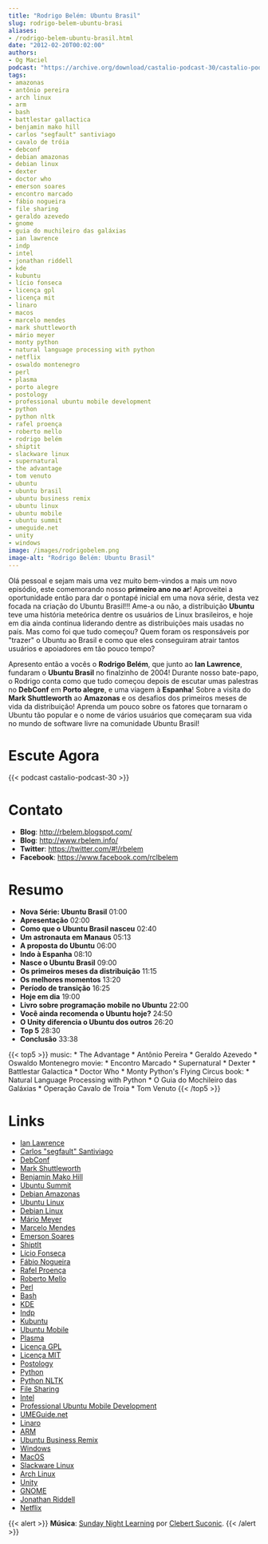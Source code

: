```yaml
---
title: "Rodrigo Belém: Ubuntu Brasil"
slug: rodrigo-belem-ubuntu-brasi
aliases:
- /rodrigo-belem-ubuntu-brasil.html
date: "2012-02-20T00:02:00"
authors:
- Og Maciel
podcast: "https://archive.org/download/castalio-podcast-30/castalio-podcast-30.mp3"
tags:
- amazonas
- antônio pereira
- arch linux
- arm
- bash
- battlestar gallactica
- benjamin mako hill
- carlos "segfault" santiviago
- cavalo de tróia
- debconf
- debian amazonas
- debian linux
- dexter
- doctor who
- emerson soares
- encontro marcado
- fábio nogueira
- file sharing
- geraldo azevedo
- gnome
- guia do muchileiro das galáxias
- ian lawrence
- indp
- intel
- jonathan riddell
- kde
- kubuntu
- lício fonseca
- licença gpl
- licença mit
- linaro
- macos
- marcelo mendes
- mark shuttleworth
- mário meyer
- monty python
- natural language processing with python
- netflix
- oswaldo montenegro
- perl
- plasma
- porto alegre
- postology
- professional ubuntu mobile development
- python
- python nltk
- rafel proença
- roberto mello
- rodrigo belém
- shiptit
- slackware linux
- supernatural
- the advantage
- tom venuto
- ubuntu
- ubuntu brasil
- ubuntu business remix
- ubuntu linux
- ubuntu mobile
- ubuntu summit
- umeguide.net
- unity
- windows
image: /images/rodrigobelem.png
image-alt: "Rodrigo Belém: Ubuntu Brasil"
---
```


Olá pessoal e sejam mais uma vez muito bem-vindos a mais um novo
episódio, este comemorando nosso **primeiro ano no ar**! Aproveitei a
oportunidade então para dar o pontapé inicial em uma nova série, desta
vez focada na criação do Ubuntu Brasil!!! Ame-a ou não, a distribuição
**Ubuntu** teve uma história meteórica dentre os usuários de Linux
brasileiros, e hoje em dia ainda continua liderando dentre as
distribuições mais usadas no país. Mas como foi que tudo começou? Quem
foram os responsáveis por \"trazer\" o Ubuntu ao Brasil e como que eles
conseguiram atrair tantos usuários e apoiadores em tão pouco tempo?

Apresento então a vocês o **Rodrigo Belém**, que junto ao **Ian
Lawrence**, fundaram o **Ubuntu Brasil** no finalzinho de 2004! Durante
nosso bate-papo, o Rodrigo conta como que tudo começou depois de escutar
umas palestras no **DebConf** em **Porto alegre**, e uma viagem à
**Espanha**! Sobre a visita do **Mark Shuttleworth** ao **Amazonas** e
os desafios dos primeiros meses de vida da distribuição! Aprenda um
pouco sobre os fatores que tornaram o Ubuntu tão popular e o nome de
vários usuários que começaram sua vida no mundo de software livre na
comunidade Ubuntu Brasil!

<div class="clearfix"></div>

# Escute Agora

{{< podcast castalio-podcast-30 >}}

# Contato

- **Blog**: <http://rbelem.blogspot.com/>
- **Blog**: <http://www.rbelem.info/>
- **Twitter**: <https://twitter.com/#!/rbelem>
- **Facebook**: <https://www.facebook.com/rclbelem>

# Resumo

- **Nova Série: Ubuntu Brasil** 01:00
- **Apresentação** 02:00
- **Como que o Ubuntu Brasil nasceu** 02:40
- **Um astronauta em Manaus** 05:13
- **A proposta do Ubuntu** 06:00
- **Indo à Espanha** 08:10
- **Nasce o Ubuntu Brasil** 09:00
- **Os primeiros meses da distribuição** 11:15
- **Os melhores momentos** 13:20
- **Período de transição** 16:25
- **Hoje em dia** 19:00
- **Livro sobre programação mobile no Ubuntu** 22:00
- **Você ainda recomenda o Ubuntu hoje?** 24:50
- **O Unity diferencia o Ubuntu dos outros** 26:20
- **Top 5** 28:30
- **Conclusão** 33:38

{{< top5 >}}
music:
    * The Advantage
    * Antônio Pereira
    * Geraldo Azevedo
    * Oswaldo Montenegro
movie:
    * Encontro Marcado
    * Supernatural
    * Dexter
    * Battlestar Galactica
    * Doctor Who
    * Monty Python\'s Flying Circus
book:
    * Natural Language Processing with Python
    * O Guia do Mochileiro das Galáxias
    * Operação Cavalo de Troia
    * Tom Venuto
{{< /top5 >}}

# Links

- [Ian Lawrence](https://duckduckgo.com/?q=Ian+Lawrence)
- [Carlos \"segfault\" Santiviago](https://duckduckgo.com/?q=Carlos+)
- [DebConf](https://duckduckgo.com/?q=DebConf)
- [Mark Shuttleworth](https://duckduckgo.com/?q=Mark+Shuttleworth)
- [Benjamin Mako Hill](https://duckduckgo.com/?q=Benjamin+Mako+Hill)
- [Ubuntu Summit](https://duckduckgo.com/?q=Ubuntu+Summit)
- [Debian Amazonas](https://duckduckgo.com/?q=Debian+Amazonas)
- [Ubuntu Linux](https://duckduckgo.com/?q=Ubuntu+Linux)
- [Debian Linux](https://duckduckgo.com/?q=Debian+Linux)
- [Mário Meyer](https://duckduckgo.com/?q=Mário+Meyer)
- [Marcelo Mendes](https://duckduckgo.com/?q=Marcelo+Mendes)
- [Emerson Soares](https://duckduckgo.com/?q=Emerson+Soares)
- [ShiptIt](https://duckduckgo.com/?q=ShiptIt)
- [Lício Fonseca](https://duckduckgo.com/?q=Lício+Fonseca)
- [Fábio Nogueira](https://duckduckgo.com/?q=Fábio+Nogueira)
- [Rafel Proença](https://duckduckgo.com/?q=Rafel+Proença)
- [Roberto Mello](https://duckduckgo.com/?q=Roberto+Mello)
- [Perl](https://duckduckgo.com/?q=Perl)
- [Bash](https://duckduckgo.com/?q=Bash)
- [KDE](https://duckduckgo.com/?q=KDE)
- [Indp](https://duckduckgo.com/?q=Indp)
- [Kubuntu](https://duckduckgo.com/?q=Kubuntu)
- [Ubuntu Mobile](https://duckduckgo.com/?q=Ubuntu+Mobile)
- [Plasma](https://duckduckgo.com/?q=Plasma)
- [Licença GPL](https://duckduckgo.com/?q=Licença+GPL)
- [Licença MIT](https://duckduckgo.com/?q=Licença+MIT)
- [Postology](https://duckduckgo.com/?q=Postology)
- [Python](https://duckduckgo.com/?q=Python)
- [Python NLTK](https://duckduckgo.com/?q=Python+NLTK)
- [File Sharing](https://duckduckgo.com/?q=File+Sharing)
- [Intel](https://duckduckgo.com/?q=Intel)
- [Professional Ubuntu Mobile Development](https://duckduckgo.com/?q=Professional+Ubuntu+Mobile+Development)
- [UMEGuide.net](https://duckduckgo.com/?q=UMEGuide.net)
- [Linaro](https://duckduckgo.com/?q=Linaro)
- [ARM](https://duckduckgo.com/?q=ARM)
- [Ubuntu Business Remix](https://duckduckgo.com/?q=Ubuntu+Business+Remix)
- [Windows](https://duckduckgo.com/?q=Windows)
- [MacOS](https://duckduckgo.com/?q=MacOS)
- [Slackware Linux](https://duckduckgo.com/?q=Slackware+Linux)
- [Arch Linux](https://duckduckgo.com/?q=Arch+Linux)
- [Unity](https://duckduckgo.com/?q=Unity)
- [GNOME](https://duckduckgo.com/?q=GNOME)
- [Jonathan Riddell](https://duckduckgo.com/?q=Jonathan+Riddell)
- [Netflix](https://duckduckgo.com/?q=Netflix)

{{< alert >}}
**Música**: [Sunday Night Learning](http://soundcloud.com/clebertsuconic/sunday-night-lerning) por [Clebert Suconic](http://soundcloud.com/clebertsuconic).
{{< /alert >}}
